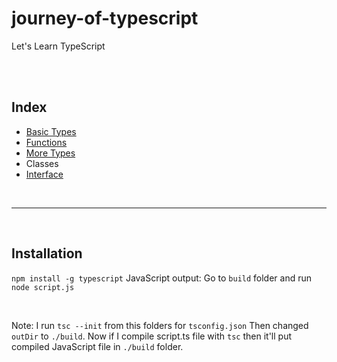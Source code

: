# journey-of-typescript
Let's Learn TypeScript

<br>
<br>

## Index
* [Basic Types](https://github.com/AbmSourav/journey-of-typescript/tree/main/01.%20basic-types#basic-data-types-in-typescript)
* [Functions](https://github.com/AbmSourav/journey-of-typescript/tree/main/02.%20functions#function)
* [More Types](https://github.com/AbmSourav/journey-of-typescript/tree/main/03.%20more-types#advanced-types)
* Classes
* [Interface](https://github.com/AbmSourav/journey-of-typescript/tree/main/05.%20interface#interfaces)

<br>
<hr>
<br>

## Installation

`npm install -g typescript`
JavaScript output: Go to `build` folder and run `node script.js`

<br>

Note: I run `tsc --init` from this folders for `tsconfig.json`
Then changed `outDir` to `./build`. Now if I compile script.ts file with `tsc` then it'll put compiled JavaScript file in `./build` folder.
